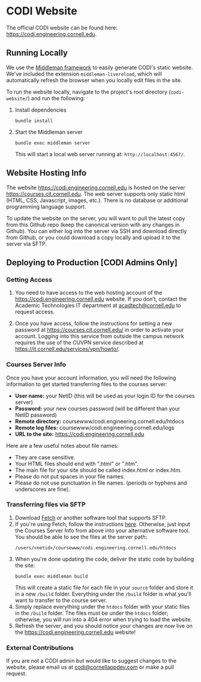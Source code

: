 # CODI Website

The official CODI website can be found here: https://codi.engineering.cornell.edu. 

## Running Locally

We use the [Middleman framework](https://middlemanapp.com/) to easily generate CODI's static website. We've included the extension `middleman-livereload`, which will automatically refresh the browser when you locally edit files in the site. 

To run the website locally, navigate to the project's root directory (`codi-website/`) and run the following:

1. Install dependencies
    ```
    bundle install
    ```

2. Start the Middleman server
    ```
    bundle exec middleman server
    ```

    This will start a local web server running at: `http://localhost:4567/`.

## Website Hosting Info

The website https://codi.engineering.cornell.edu is hosted on the server https://courses.cit.cornell.edu. The web server supports only static html (HTML, CSS, Javascript, images, etc.). There is no database or additional programming language support.

To update the website on the server, you will want to pull the latest copy from this Github repo (keep the canonical version with any changes in Github). You can either log into the server via SSH and download directly from Github, or you could download a copy locally and upload it to the server via SFTP.

## Deploying to Production [CODI Admins Only]

### Getting Access

1. You need to have access to the web hosting account of the https://codi.engineering.cornell.edu website. If you don’t, contact the Academic Technologies IT department at acadtech@cornell.edu to request access.

2. Once you have access, follow the instructions for setting a new password at https://courses.cit.cornell.edu/ in order to activate your account. Logging into this service from outside the campus network requires the use of the CUVPN service described at https://it.cornell.edu/services/vpn/howto/.
  
### Courses Server Info

Once you have your account information, you will need the following information to get started transferring files to the courses server:
  - **User name:** your NetID (this will be used as your login ID for the courses server)
  - **Password:** your new courses password (will be different than your NetID password)
  - **Remote directory:** coursewww/codi.engineering.cornell.edu/htdocs
  - **Remote log files:** coursewww/codi.engineering.cornell.edu/logs
  - **URL to the site:** https://codi.engineering.cornell.edu
  
Here are a few useful notes about file names:
  - They are case sensitive.
  - Your HTML files should end with ".html" or ".htm".
  - The main file for your site should be called index.html or index.htm.
  - Please do not put spaces in your file names.
  - Please do not use punctuation in file names. (periods or hyphens and underscores are fine).
  
### Transferring files via SFTP

1. Download [Fetch](http://fetchsoftworks.com/fetch/download/) or another software tool that supports SFTP.
2. If you're using Fetch, follow the instructions [here](https://it.cornell.edu/managed-servers/transfer-files-using-fetch). Otherwise, just input the Courses Server Info from above into your alternative software tool. You should be able to see the files at the server path:
    ```
    /users/<netid>/coursewww/codi.engineering.cornell.edu/htdocs
    ```
3. When you're done updating the code, deliver the static code by building the site:
    ```
    bundle exec middleman build
    ```
    This will create a static file for each file in your `source` folder and store it in a new `/build` folder. Everything under the `/build` folder is what you'll want to transfer to the course server.
3. Simply replace everything under the `htdocs` folder with your static files in the `/build` folder. The files must be under the `htdocs` folder; otherwise, you will run into a 404 error when trying to load the website.
4. Refresh the server, and you should notice your changes are now live on the https://codi.engineering.cornell.edu website!

### External Contributions

If you are not a CODI admin but would like to suggest changes to the website, please email us at codi@cornellappdev.com or make a pull request.
